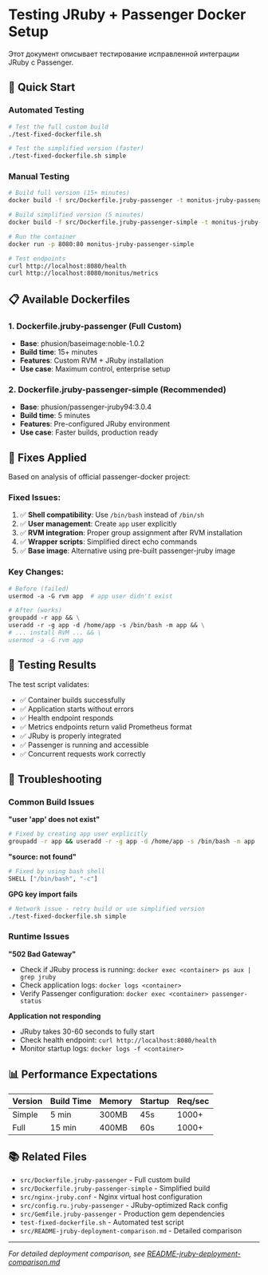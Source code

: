# Testing JRuby + Passenger Docker Setup

Этот документ описывает тестирование исправленной интеграции JRuby с Passenger.

## 🚀 Quick Start

### Automated Testing
```bash
# Test the full custom build
./test-fixed-dockerfile.sh

# Test the simplified version (faster)
./test-fixed-dockerfile.sh simple
```

### Manual Testing
```bash
# Build full version (15+ minutes)
docker build -f src/Dockerfile.jruby-passenger -t monitus-jruby-passenger src/

# Build simplified version (5 minutes)
docker build -f src/Dockerfile.jruby-passenger-simple -t monitus-jruby-passenger-simple src/

# Run the container
docker run -p 8080:80 monitus-jruby-passenger-simple

# Test endpoints
curl http://localhost:8080/health
curl http://localhost:8080/monitus/metrics
```

## 📋 Available Dockerfiles

### 1. Dockerfile.jruby-passenger (Full Custom)
- **Base**: phusion/baseimage:noble-1.0.2
- **Build time**: 15+ minutes
- **Features**: Custom RVM + JRuby installation
- **Use case**: Maximum control, enterprise setup

### 2. Dockerfile.jruby-passenger-simple (Recommended)
- **Base**: phusion/passenger-jruby94:3.0.4
- **Build time**: 5 minutes
- **Features**: Pre-configured JRuby environment
- **Use case**: Faster builds, production ready

## 🔧 Fixes Applied

Based on analysis of official passenger-docker project:

### Fixed Issues:
1. ✅ **Shell compatibility**: Use `/bin/bash` instead of `/bin/sh`
2. ✅ **User management**: Create `app` user explicitly
3. ✅ **RVM integration**: Proper group assignment after RVM installation
4. ✅ **Wrapper scripts**: Simplified direct echo commands
5. ✅ **Base image**: Alternative using pre-built passenger-jruby image

### Key Changes:
```dockerfile
# Before (failed)
usermod -a -G rvm app  # app user didn't exist

# After (works)
groupadd -r app && \
useradd -r -g app -d /home/app -s /bin/bash -m app && \
# ... install RVM ... && \
usermod -a -G rvm app
```

## 🧪 Testing Results

The test script validates:
- ✅ Container builds successfully
- ✅ Application starts without errors
- ✅ Health endpoint responds
- ✅ Metrics endpoints return valid Prometheus format
- ✅ JRuby is properly integrated
- ✅ Passenger is running and accessible
- ✅ Concurrent requests work correctly

## 🐛 Troubleshooting

### Common Build Issues

**"user 'app' does not exist"**
```bash
# Fixed by creating app user explicitly
groupadd -r app && useradd -r -g app -d /home/app -s /bin/bash -m app
```

**"source: not found"**
```bash
# Fixed by using bash shell
SHELL ["/bin/bash", "-c"]
```

**GPG key import fails**
```bash
# Network issue - retry build or use simplified version
./test-fixed-dockerfile.sh simple
```

### Runtime Issues

**"502 Bad Gateway"**
- Check if JRuby process is running: `docker exec <container> ps aux | grep jruby`
- Check application logs: `docker logs <container>`
- Verify Passenger configuration: `docker exec <container> passenger-status`

**Application not responding**
- JRuby takes 30-60 seconds to fully start
- Check health endpoint: `curl http://localhost:8080/health`
- Monitor startup logs: `docker logs -f <container>`

## 📊 Performance Expectations

| Version | Build Time | Memory | Startup | Req/sec |
|---------|------------|--------|---------|----------|
| Simple  | 5 min      | 300MB  | 45s     | 1000+   |
| Full    | 15 min     | 400MB  | 60s     | 1000+   |

## 📚 Related Files

- `src/Dockerfile.jruby-passenger` - Full custom build
- `src/Dockerfile.jruby-passenger-simple` - Simplified build
- `src/nginx-jruby.conf` - Nginx virtual host configuration
- `src/config.ru.jruby-passenger` - JRuby-optimized Rack config
- `src/Gemfile.jruby-passenger` - Production gem dependencies
- `test-fixed-dockerfile.sh` - Automated test script
- `src/README-jruby-deployment-comparison.md` - Detailed comparison

---

*For detailed deployment comparison, see [README-jruby-deployment-comparison.md](src/README-jruby-deployment-comparison.md)*
